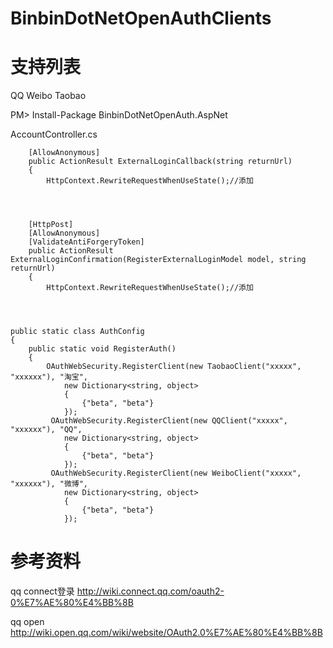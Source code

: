 BinbinDotNetOpenAuthClients
===========================


支持列表
========
QQ
Weibo
Taobao


PM> Install-Package BinbinDotNetOpenAuth.AspNet


AccountController.cs

        [AllowAnonymous]
        public ActionResult ExternalLoginCallback(string returnUrl)
        {
            HttpContext.RewriteRequestWhenUseState();//添加




        [HttpPost]
        [AllowAnonymous]
        [ValidateAntiForgeryToken]
        public ActionResult ExternalLoginConfirmation(RegisterExternalLoginModel model, string returnUrl)
        {
            HttpContext.RewriteRequestWhenUseState();//添加
            
            
            
            
    public static class AuthConfig
    {
        public static void RegisterAuth()
        {
            OAuthWebSecurity.RegisterClient(new TaobaoClient("xxxxx", "xxxxxx"), "淘宝",
                new Dictionary<string, object>
                {
                    {"beta", "beta"}
                });
             OAuthWebSecurity.RegisterClient(new QQClient("xxxxx", "xxxxxx"), "QQ",
                new Dictionary<string, object>
                {
                    {"beta", "beta"}
                });    
             OAuthWebSecurity.RegisterClient(new WeiboClient("xxxxx", "xxxxxx"), "微博",
                new Dictionary<string, object>
                {
                    {"beta", "beta"}
                });    

参考资料
========
qq connect登录
http://wiki.connect.qq.com/oauth2-0%E7%AE%80%E4%BB%8B

qq open
http://wiki.open.qq.com/wiki/website/OAuth2.0%E7%AE%80%E4%BB%8B


